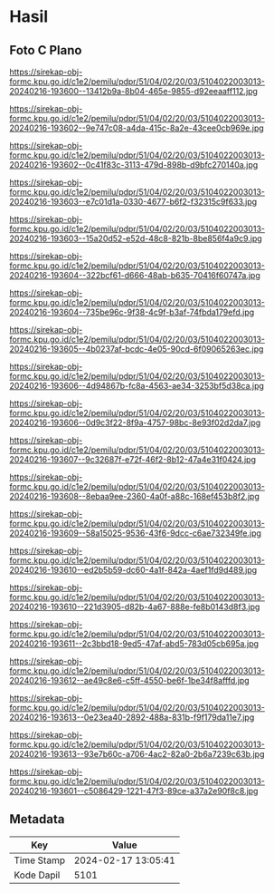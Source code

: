 # Hasil

## Foto C Plano

https://sirekap-obj-formc.kpu.go.id/c1e2/pemilu/pdpr/51/04/02/20/03/5104022003013-20240216-193600--13412b9a-8b04-465e-9855-d92eeaaff112.jpg

https://sirekap-obj-formc.kpu.go.id/c1e2/pemilu/pdpr/51/04/02/20/03/5104022003013-20240216-193602--9e747c08-a4da-415c-8a2e-43cee0cb969e.jpg

https://sirekap-obj-formc.kpu.go.id/c1e2/pemilu/pdpr/51/04/02/20/03/5104022003013-20240216-193602--0c41f83c-3113-479d-898b-d9bfc270140a.jpg

https://sirekap-obj-formc.kpu.go.id/c1e2/pemilu/pdpr/51/04/02/20/03/5104022003013-20240216-193603--e7c01d1a-0330-4677-b6f2-f32315c9f633.jpg

https://sirekap-obj-formc.kpu.go.id/c1e2/pemilu/pdpr/51/04/02/20/03/5104022003013-20240216-193603--15a20d52-e52d-48c8-821b-8be856f4a9c9.jpg

https://sirekap-obj-formc.kpu.go.id/c1e2/pemilu/pdpr/51/04/02/20/03/5104022003013-20240216-193604--322bcf61-d666-48ab-b635-70416f60747a.jpg

https://sirekap-obj-formc.kpu.go.id/c1e2/pemilu/pdpr/51/04/02/20/03/5104022003013-20240216-193604--735be96c-9f38-4c9f-b3af-74fbda179efd.jpg

https://sirekap-obj-formc.kpu.go.id/c1e2/pemilu/pdpr/51/04/02/20/03/5104022003013-20240216-193605--4b0237af-bcdc-4e05-90cd-6f09065263ec.jpg

https://sirekap-obj-formc.kpu.go.id/c1e2/pemilu/pdpr/51/04/02/20/03/5104022003013-20240216-193606--4d94867b-fc8a-4563-ae34-3253bf5d38ca.jpg

https://sirekap-obj-formc.kpu.go.id/c1e2/pemilu/pdpr/51/04/02/20/03/5104022003013-20240216-193606--0d9c3f22-8f9a-4757-98bc-8e93f02d2da7.jpg

https://sirekap-obj-formc.kpu.go.id/c1e2/pemilu/pdpr/51/04/02/20/03/5104022003013-20240216-193607--9c32687f-e72f-46f2-8b12-47a4e31f0424.jpg

https://sirekap-obj-formc.kpu.go.id/c1e2/pemilu/pdpr/51/04/02/20/03/5104022003013-20240216-193608--8ebaa9ee-2360-4a0f-a88c-168ef453b8f2.jpg

https://sirekap-obj-formc.kpu.go.id/c1e2/pemilu/pdpr/51/04/02/20/03/5104022003013-20240216-193609--58a15025-9536-43f6-9dcc-c6ae732349fe.jpg

https://sirekap-obj-formc.kpu.go.id/c1e2/pemilu/pdpr/51/04/02/20/03/5104022003013-20240216-193610--ed2b5b59-dc60-4a1f-842a-4aef1fd9d489.jpg

https://sirekap-obj-formc.kpu.go.id/c1e2/pemilu/pdpr/51/04/02/20/03/5104022003013-20240216-193610--221d3905-d82b-4a67-888e-fe8b0143d8f3.jpg

https://sirekap-obj-formc.kpu.go.id/c1e2/pemilu/pdpr/51/04/02/20/03/5104022003013-20240216-193611--2c3bbd18-9ed5-47af-abd5-783d05cb695a.jpg

https://sirekap-obj-formc.kpu.go.id/c1e2/pemilu/pdpr/51/04/02/20/03/5104022003013-20240216-193612--ae49c8e6-c5ff-4550-be6f-1be34f8afffd.jpg

https://sirekap-obj-formc.kpu.go.id/c1e2/pemilu/pdpr/51/04/02/20/03/5104022003013-20240216-193613--0e23ea40-2892-488a-831b-f9f179da11e7.jpg

https://sirekap-obj-formc.kpu.go.id/c1e2/pemilu/pdpr/51/04/02/20/03/5104022003013-20240216-193613--93e7b60c-a706-4ac2-82a0-2b6a7239c63b.jpg

https://sirekap-obj-formc.kpu.go.id/c1e2/pemilu/pdpr/51/04/02/20/03/5104022003013-20240216-193601--c5086429-1221-47f3-89ce-a37a2e90f8c8.jpg


## Metadata

| Key        | Value               |
| ---------- | ------------------- |
| Time Stamp | 2024-02-17 13:05:41 |
| Kode Dapil | 5101                |



